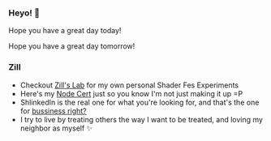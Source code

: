 ### Heyo! 👋

Hope you have a great day today!

Hope you have a great day tomorrow!

### Zill
- Checkout [Zill's Lab](https://wswoodruff.github.io/zills-lab-site) for my own personal Shader Fes Experiments
- Here's my [Node Cert](https://www.credly.com/badges/dc107cd5-6665-4e41-9cf0-406a25a9813c) just so you know I'm not just making it up =P
- ShlinkedIn is the real one for what you're looking for, and that's the one for [bussiness right?](https://www.shlinkedin.com/sh/pancakedev)
- I try to live by treating others the way I want to be treated, and loving my neighbor as myself :sparkles:
